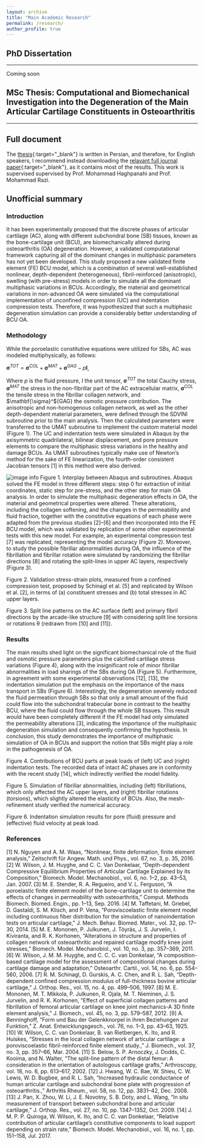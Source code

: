 ```yaml
---
layout: archive
title: "Main Academic Research"
permalink: /research/
author_profile: true
---
```



## PhD Dissertation
-------
Coming soon

## MSc Thesis: Computational and Biomechanical Investigation into the Degeneration of the Main Articular Cartilage Constituents in Osteoarthritis
---------
## Full document

The [thesis](https://shayansss.github.io/files/2017_12.pdf){:target="_blank"} is written in Persian, and therefore, for English speakers, I recommend instead downloading the [relavant full journal paper](https://shayansss.github.io/files/2019_09_preprint.pdf){:target="_blank"}, as it contains most of the results. This work is supervised supervised by Prof. Mohammad Haghpanahi and Prof. Mohammad Razi.

## Unofficial summary

### Introduction
It has been experimentally proposed that the discrete phases of articular cartilage (AC), along with different subchondral bone (SB) tissues, known as the bone-cartilage unit (BCU), are biomechanically altered during osteoarthritis (OA) degeneration. However, a validated computational framework capturing all of the dominant changes in multiphasic parameters has not yet been developed. This study proposed a new validated finite element (FE) BCU model, which is a combination of several well-established nonlinear, depth-dependent (heterogeneous), fibril-reinforced (anisotropic), swelling (with pre-stress) models in order to simulate all the dominant multiphasic variations in BCUs. Accordingly, the material and geometrical variations in non-advanced OA were simulated via the computational implementation of unconfined compression (UC) and indentation compression tests. Therefore, it was hypothesized that such a multiphasic degeneration simulation can provide a considerably better understanding of BCU OA.

### Methodology
While the poroelastic constitutive equations were utilized for SBs, AC was modeled multiphysically, as follows:

${\mathbf{\sigma}^{TOT}=\mathbf{\sigma}}^{COL}+\mathbf{\sigma}^{MAT}+\mathbf{\sigma}^{GAG}-p\mathbf{I}$,

Where $p$ is the fluid pressure, $I$ the unit tensor,$\ \mathbf{\sigma}^{TOT}$ the total Cauchy stress, $\mathbf{\sigma}^{MAT}$ the stress in the non-fibrillar part of the AC extracellular matrix, $\mathbf{\sigma}^{COL}$ the tensile stress in the fibrillar collagen network, and $\mathbf{\sigma}^${GAG} the osmotic pressure contribution. The anisotropic and non-homogenous collagen network, as well as the other depth-dependent material parameters, were defined through the SDVINI subroutine prior to the main analysis. Then the calculated parameters were transferred to the UMAT subroutine to implement the custom material model (Figure 1). The UC and indentation tests were simulated in Abaqus by the axisymmetric quadrilateral, bilinear displacement, and pore pressure elements to compare the multiphasic stress variations in the healthy and damage BCUs. As UMAT subroutines typically make use of Newton’s method for the sake of FE linearization, the fourth-order consistent Jacobian tensors [1] in this method were also derived.

![image info](https://shayansss.github.io/images/Picure1.png)
Figure 1. Interplay between Abaqus and subroutines. Abaqus solved the FE model in three different steps: step 0 for extraction of initial coordinates, static step for pre-stress, and the other step for main OA analysis.
In order to simulate the multiphasic degeneration effects in OA, the material and geometrical properties were altered. These alterations, including the collagen softening, and the changes in the permeability and fluid fraction, together with the constitutive equations of each phase were adapted from the previous studies [2]–[6] and then incorporated into the FE BCU model, which was validated by replication of some other experimental tests with this new model. For example, an experimental compression test [7] was replicated, representing the model accuracy (Figure 2). Moreover, to study the possible fibrillar abnormalities during OA, the influence of the fibrillation and fibrillar rotation were simulated by randomizing the fibrillar directions [8] and rotating the split-lines in upper AC layers, respectively (Figure 3).
 
Figure 2. Validation stress-strain plots, measured from a confined compression test, proposed by Schinagl et al. [5] and replicated by Wilson et al. [2], in terms of (a) constituent stresses and (b) total stresses in AC upper layers.
 
Figure 3. Split line patterns on the AC surface (left) and primary fibril directions by the arcade-like structure [9] with considering split line torsions or rotations θ (redrawn from [10] and [11]).

### Results
The main results shed light on the significant biomechanical role of the fluid and osmotic pressure parameters plus the calcified cartilage stress variations (Figure 4), along with the insignificant role of minor fibrillar abnormalities in load sharings of the SBs during OA (Figure 5). Furthermore, in agreement with some experimental observations [12], [13], the indentation simulation put the emphasis on the importance of the mass transport in SBs (Figure 6). Interestingly, the degeneration severely reduced the fluid permeation through SBs so that only a small amount of the fluid could flow into the subchondral trabecular bone in contrast to the healthy BCU, where the fluid could flow through the whole SB tissues. This result would have been completely different if the FE model had only simulated the permeability alterations [3], indicating the importance of the multiphasic degeneration simulation and consequently confirming the hypothesis. In conclusion, this study demonstrates the importance of multiphasic simulation of OA in BCUs and support the notion that SBs might play a role in the pathogenesis of OA.


Figure 4. Contributions of BCU parts at peak loads of (left) UC and (right) indentation tests. The recorded data of intact AC phases are in conformity with the recent study [14], which indirectly verified the model fidelity.
 	 
Figure 5. Simulation of fibrillar abnormalities, including (left) fibrillations, which only affected the AC upper layers, and (right) fibrillar rotations (torsions), which slightly altered the elasticity of BCUs. Also, the mesh-refinement study verified the numerical accuracy.
 
Figure 6. Indentation simulation results for pore (fluid) pressure and (effective) fluid velocity at peak load.

### References
[1] N. Nguyen and A. M. Waas, “Nonlinear, finite deformation, finite element analysis,” Zeitschrift für Angew. Math. und Phys., vol. 67, no. 3, p. 35, 2016.
[2] W. Wilson, J. M. Huyghe, and C. C. Van Donkelaar, “Depth-dependent Compressive Equilibrium Properties of Articular Cartilage Explained by its Composition,” Biomech. Model. Mechanobiol., vol. 6, no. 1–2, pp. 43–53, Jan. 2007.
[3] M. E. Stender, R. A. Regueiro, and V. L. Ferguson, “A poroelastic finite element model of the bone–cartilage unit to determine the effects of changes in permeability with osteoarthritis,” Comput. Methods Biomech. Biomed. Engin., pp. 1–13, Sep. 2016.
[4] M. Taffetani, M. Griebel, D. Gastaldi, S. M. Klisch, and P. Vena, “Poroviscoelastic finite element model including continuous fiber distribution for the simulation of nanoindentation tests on articular cartilage,” J. Mech. Behav. Biomed. Mater., vol. 32, pp. 17–30, 2014.
[5] M. E. Mononen, P. Julkunen, J. Töyräs, J. S. Jurvelin, I. Kiviranta, and R. K. Korhonen, “Alterations in structure and properties of collagen network of osteoarthritic and repaired cartilage modify knee joint stresses,” Biomech. Model. Mechanobiol., vol. 10, no. 3, pp. 357–369, 2011.
[6] W. Wilson, J. M. M. Huyghe, and C. C. C. van Donkelaar, “A composition-based cartilage model for the assessment of compositional changes during cartilage damage and adaptation,” Osteoarthr. Cartil., vol. 14, no. 6, pp. 554–560, 2006.
[7] R. M. Schinagl, D. Gurskis, A. C. Chen, and R. L. Sah, “Depth-dependent confined compression modulus of full-thickness bovine articular cartilage,” J. Orthop. Res., vol. 15, no. 4, pp. 499–506, 1997.
[8] M. E. Mononen, M. T. Mikkola, P. Julkunen, R. Ojala, M. T. Nieminen, J. S. Jurvelin, and R. K. Korhonen, “Effect of superficial collagen patterns and fibrillation of femoral articular cartilage on knee joint mechanics-A 3D finite element analysis,” J. Biomech., vol. 45, no. 3, pp. 579–587, 2012.
[9] A. Benninghoff, “Form und Bau der Gelenkknorpel in ihren Beziehungen zur Funktion,” Z. Anat. Entwicklungsgesch., vol. 76, no. 1–3, pp. 43–63, 1925.
[10] W. Wilson, C. C. van Donkelaar, B. van Rietbergen, K. Ito, and R. Huiskes, “Stresses in the local collagen network of articular cartilage: a poroviscoelastic fibril-reinforced finite element study.,” J. Biomech., vol. 37, no. 3, pp. 357–66, Mar. 2004.
[11] S. Below, S. P. Arnoczky, J. Dodds, C. Kooima, and N. Walter, “The split-line pattern of the distal femur: A consideration in the orientation of autologous cartilage grafts,” Arthroscopy, vol. 18, no. 6, pp. 613–617, 2002.
[12] J. Hwang, W. C. Bae, W. Shieu, C. W. Lewis, W. D. Bugbee, and R. L. Sah, “Increased hydraulic conductance of human articular cartilage and subchondral bone plate with progression of osteoarthritis.,” Arthritis Rheum., vol. 58, no. 12, pp. 3831–42, Dec. 2008.
[13] J. Pan, X. Zhou, W. Li, J. E. Novotny, S. B. Doty, and L. Wang, “In situ measurement of transport between subchondral bone and articular cartilage,” J. Orthop. Res., vol. 27, no. 10, pp. 1347–1352, Oct. 2009.
[14] J. M. P. P. Quiroga, W. Wilson, K. Ito, and C. C. van Donkelaar, “Relative contribution of articular cartilage’s constitutive components to load support depending on strain rate,” Biomech. Model. Mechanobiol., vol. 16, no. 1, pp. 151–158, Jul. 2017.